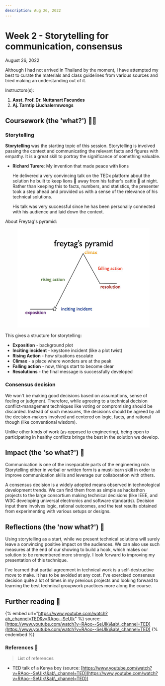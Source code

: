 ```yaml
---
description: Aug 26, 2022
---
```


# Week 2 - Storytelling for communication, consensus

August 26, 2022

Although I had not arrived in Thailand by the moment, I have attempted my best to curate the materials and class guidelines from various sources and tried making an understanding out of it.

Instructors(s):

1. **Asst. Prof. Dr. Nuttanart Facundes**
2. **Aj. Tarntip Liuchalermwongs**

## Coursework (the 'what?') 🤷‍♂️

### Storytelling

**Storytelling** was the starting topic of this session. Storytelling is involved passing the context and communicating the relevant facts and figures with empathy. It is a great skill to portray the significance of something valuable.

*   **Richard Turere**: My invention that made peace with lions

    He delivered a very convincing talk on the TEDx platform about the solution he built to keep lions 🦁 away from his father's cattle 🐄 at night. Rather than keeping this to facts, numbers, and statistics, the presenter took a step ahead and provided us with a sense of the relevance of his technical solutions.

    His talk was very successful since he has been personally connected with his audience and laid down the context.

About Freytag's pyramid:

<figure><img src="../.gitbook/assets/image (4) (1).png" alt=""><figcaption></figcaption></figure>

This gives a structure for storytelling:

* **Exposition** - background plot
* **Inciting incident** - keystone incident (like a plot twist)
* **Rising Action** - how situations escalate
* **Climax** - a place where wonders are at the peak
* **Falling action** - now, things start to become clear
* **Resolutions** - the final message is successfully developed

### Consensus decision

We won't be making good decisions based on assumptions, sense of feeling or judgment. Therefore, while agreeing to a technical decision conflict-management techniques like voting or compromising should be discarded. Instead of such measures, the decisions should be agreed by all the decision-makers involved and centered on logic, facts, and rational though (like conventional wisdom).

Unlike other kinds of work (as opposed to engineering), being open to participating in healthy conflicts brings the best in the solution we develop.

## Impact (the 'so what?') 🚀

Communication is one of the inseparable parts of the engineering role. Storytelling either in verbal or written form is a must-learn skill in order to improve communication skills and leverage our collaboration with others.

A consensus decision is a widely adopted means observed in technological development trends. We can find them from as simple as hackathon projects to the large consortium making technical decisions (like IEEE, and W3C developing universal electronics and software standards). Decision input there involves logic, rational outcomes, and the test results obtained from experimenting with various setups or designs.

## Reflections (the 'now what?') 🤔

Using storytelling as a start, while we present technical solutions will surely leave a convincing positive impact on the audiences. We can also use such measures at the end of our showing to build a hook, which makes our solution to be remembered more strongly. I look forward to improving my presentation of this technique.

I've learned that partial agreement in technical work is a self-destructive move to make. It has to be avoided at any cost. I've exercised consensus decision quite a lot of times in my previous projects and looking forward to learning the best technical groupwork practices more along the course.

## Further reading 📄

{% embed url="https://www.youtube.com/watch?ab_channel=TED&v=RAoo--SeUIk" %}
source: [https://www.youtube.com/watch?v=RAoo--SeUIk\&ab\_channel=TED](https://www.youtube.com/watch?v=RAoo--SeUIk\&ab\_channel=TED)
{% endembed %}

### References 🔖

> List of references

* TED talk of a Kenya boy (source: [https://www.youtube.com/watch?v=RAoo--SeUIk\&ab\_channel=TED](https://www.youtube.com/watch?v=RAoo--SeUIk\&ab\_channel=TED))
